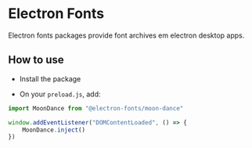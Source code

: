 # Electron Fonts

Electron fonts packages provide font archives em electron desktop apps.

## How to use

* Install the package

* On your `preload.js`, add:

```ts
import MoonDance from "@electron-fonts/moon-dance"

window.addEventListener("DOMContentLoaded", () => {
    MoonDance.inject()
})
```